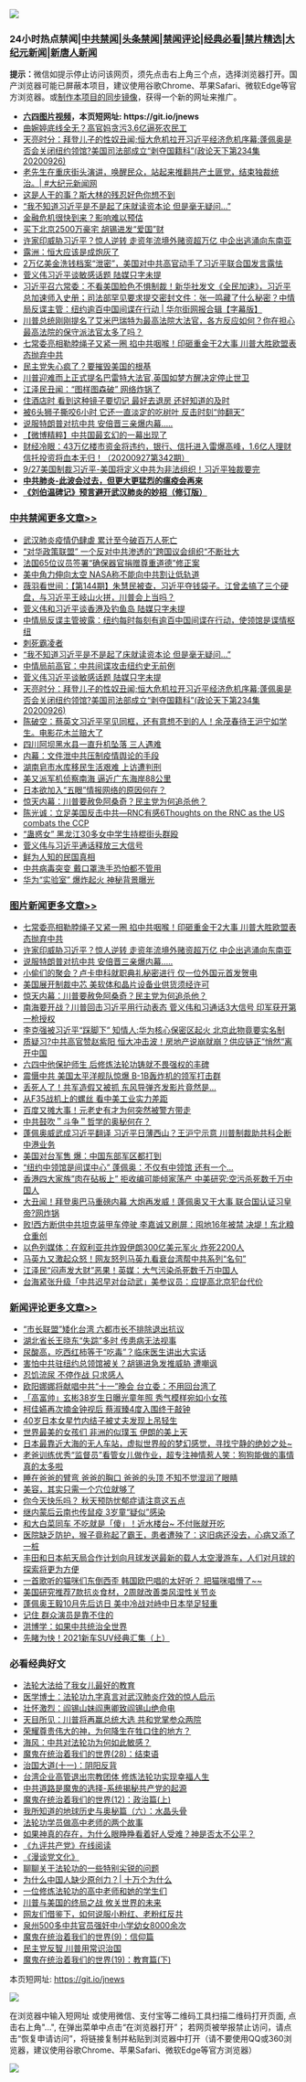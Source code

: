 ![](https://raw.githubusercontent.com/fqnews/bnews/master/64photo/fqnews-qr.jpg)

<div id="tt">
<h3>24小时热点禁闻|<a href="#%E4%B8%AD%E5%85%B1%E7%A6%81%E9%97%BB%E6%9B%B4%E5%A4%9A%E6%96%87%E7%AB%A0">中共禁闻</a>|<a href="#%E5%9B%BE%E7%89%87%E6%96%B0%E9%97%BB%E6%9B%B4%E5%A4%9A%E6%96%87%E7%AB%A0">头条禁闻</a>|<a href="#%E6%96%B0%E9%97%BB%E8%AF%84%E8%AE%BA%E6%9B%B4%E5%A4%9A%E6%96%87%E7%AB%A0">禁闻评论|<a href="#%E5%BF%85%E7%9C%8B%E7%BB%8F%E5%85%B8%E5%A5%BD%E6%96%87">经典必看|<a href="/video.md#%E7%A6%81%E7%89%87%E7%B2%BE%E9%80%89">禁片精选</a>|<a href="https://github.com/fqnews/djy/blob/master/gb/nf1351518.md#1">大纪元新闻</a>|<a href="https://github.com/fqnews/ntdtv/blob/master/gb/prog204.md#1">新唐人新闻</a></h3>
<div><b>提示：</b>微信如提示停止访问该网页，须先点击右上角三个点，选择浏览器打开。国产浏览器可能已屏蔽本项目，建议使用谷歌Chrome、苹果Safari、微软Edge等官方浏览器。或<a href="https://github.com/fqnews/bnews/blob/master/%E5%88%B6%E4%BD%9Cgit%E7%A6%81%E9%97%BB%E9%95%9C%E5%83%8F.md">制作本项目的同步镜像</a>，获得一个新的网址来推广。</div>
<ul>
<li><b><a href="http://d1.bdrive.tk/64.mp4" target="_blank">六四图片视频</a>，本页短网址: https://git.io/jnews</b></li>
<li><a href="/cnnews/20200927/1403899.md">曲婉婷底线全无？高官妈贪污3.6亿逼死农民工</a></li>
<li><a href="/cbnews/20200927/1403809.md">天亮时分：拜登儿子的性奴丑闻;恒大危机拉开习近平经济危机序幕;蓬佩奥是否会关闭纽约领馆?美国司法部成立“剥夺国籍科”(政论天下第234集 20200926)</a></li>
<li><a href="/bannedvideo/20200927/1403818.md">老先生在重庆街头演讲，唤醒民众，站起来推翻共产土匪党，结束独裁统治。| #大纪元新闻网</a></li>
<li><a href="/cnnews/20200927/1404085.md">这是人干的事？斯大林的残忍好色你想不到</a></li>
<li><a href="/cbnews/20200927/1403848.md">“我不知道习近平是不是起了床就读资本论 但是毫无疑问…”</a></li>
<li><a href="/cnnews/20200927/1403897.md">金融危机很快到来？影响难以预估</a></li>
<li><a href="/cnnews/20200927/1403867.md">买下北京2500万豪宅 胡锡进发“爱国”财</a></li>
<li><a href="/topimagenews/20200927/1404147.md">许家印威胁习近平？惊人逆转 走资年流境外赌资超万亿 中企出逃涌向东南亚</a></li>
<li><a href="/baitai/20200927/1403969.md">露洲：恒大应该是成炮灰了</a></li>
<li><a href="/taiwannews/20200927/1403998.md">2万亿美金洗钱档案“泄密”，美国对中共高官动手了习近平联合国发言露怯</a></li>
<li><a href="/cbnews/20200927/1403841.md">菅义伟习近平谈敏感话题 陆媒只字未提</a></li>
<li><a href="/bannedvideo/20200927/1404150.md">习近平召六常委：不看美国脸色不惧制裁！新华社发文《全民加速》，习近平总加速师入史册；司法部罕见要求提交密封文件：张一鸣藏了什么秘密？中情局反谍主管：纽约逾百中国间谍在行动 | 华尔街网报合辑【字幕版】</a></li>
<li><a href="/bannedvideo/20200927/1403811.md">川普总统刚刚提名了艾米巴瑞特为最高法院大法官，各方反应如何？你在担心最高法院的保守派法官太多了吗？</a></li>
<li><a href="/topimagenews/20200927/1404192.md">七常委亮相勒脖绳子又紧一圈 掐中共咽喉！印砸重金干2大事 川普大胜欧盟表态抛弃中共</a></li>
<li><a href="/worldnews/usa/20200927/1403719.md">民主党失心疯了？要摧毁美国的根基</a></li>
<li><a href="/taiwannews/20200927/1404044.md">川普迎难而上正式提名巴雷特大法官,英国如梦方醒决定停止世卫</a></li>
<li><a href="/comments/20200927/1403861.md">江泽民丑闻：“图样图森破” 网络炸锅了</a></li>
<li><a href="/lifebaike/20200927/1404011.md">住酒店时 看到这种镜子要切记 最好去退房 还好知道的及时</a></li>
<li><a href="/funmedia/20200927/1403849.md">被6头狮子撕咬6小时 它还一直淡定的吃树叶 反击时刻“帅翻天”</a></li>
<li><a href="/topimagenews/20200927/1403946.md">说服特朗普对抗中共 安倍晋三亲爆内幕…..</a></li>
<li><a href="/comments/20200927/1403929.md">【微博精粹】中共国最玄幻的一幕出现了</a></li>
<li><a href="/bannedvideo/20200927/1404029.md">财经冷眼：43万亿楼市资金将违约，银行、信托进入雷爆高峰，1.6亿人理财信托投资将血本无归！（20200927第342期）</a></li>
<li><a href="/taiwannews/20200927/1404170.md">9/27美国制裁习近平-美国将定义中共为非法组织！习近平独裁要完</a></li>
<li><b><a href="/comments/20200211/1275071.md" target="_blank">中共肺炎-此波会过去，但更大更猛烈的瘟疫会再来</a></b></li>
<li><b><a href="/comments/20200207/1272816.md" target="_blank">《刘伯温碑记》预言避开武汉肺炎的妙招（修订版）</a></b></li>
</ul>
</div>

<div class="catlist">
<h3><a href="/cbnews/" target="_blank">中共禁闻</a><span><a href="/cbnews/" target="_blank" rel="nofollow">更多文章>></a></span></h3>
<ul>
<li><a href="/cbnews/20200928/1404228.md" target="_blank">武汉肺炎疫情仍肆虐 累计至今破百万人死亡</a></li>
<li><a href="/cbnews/20200927/1404049.md" target="_blank">“对华政策联盟” 一个反对中共渗透的”跨国议会组织“不断壮大</a></li>
<li><a href="/cbnews/20200927/1404048.md" target="_blank">法国65位议员签署“确保器官捐赠尊重道德”修正案</a></li>
<li><a href="/cbnews/20200927/1403988.md" target="_blank">美中角力伸向太空 NASA称不能向中共割让低轨道</a></li>
<li><a href="/cbnews/20200927/1403945.md" target="_blank">薇羽看世间：【第144期】朱慧民被查，习近平夺钱袋子。江曾孟搞了三个硬盘，与习近平王岐山火拼，川普会上当吗？</a></li>
<li><a href="/cbnews/20200927/1403939.md" target="_blank">菅义伟和习近平谈香港及钓鱼岛 陆媒只字未提</a></li>
<li><a href="/cbnews/20200927/1403810.md" target="_blank">中情局反谍主管披露：纽约每时每刻有逾百中国间谍在行动，使领馆是谍情枢纽</a></li>
<li><a href="/cbnews/20200927/1403878.md" target="_blank">刺死霸凌者</a></li>
<li><a href="/cbnews/20200927/1403848.md" target="_blank">“我不知道习近平是不是起了床就读资本论 但是毫无疑问…”</a></li>
<li><a href="/cbnews/20200927/1403847.md" target="_blank">中情局前高官：中共间谍攻击纽约史无前例</a></li>
<li><a href="/cbnews/20200927/1403841.md" target="_blank">菅义伟习近平谈敏感话题 陆媒只字未提</a></li>
<li><a href="/cbnews/20200927/1403809.md" target="_blank">天亮时分：拜登儿子的性奴丑闻;恒大危机拉开习近平经济危机序幕;蓬佩奥是否会关闭纽约领馆?美国司法部成立“剥夺国籍科”(政论天下第234集 20200926)</a></li>
<li><a href="/cbnews/20200927/1403800.md" target="_blank">陈破空：蔡英文习近平罕见同框，还有意想不到的人！余茂春待王沪宁如学生。电影花木兰赔大了</a></li>
<li><a href="/cbnews/20200927/1403770.md" target="_blank">四川阿坝黑水县一直升机坠落 三人遇难</a></li>
<li><a href="/cbnews/20200927/1403769.md" target="_blank">内幕：文件泄中共压制疫情舆论的手段</a></li>
<li><a href="/cbnews/20200927/1403764.md" target="_blank">湖南皂市水库移民生活艰难 上访遭判刑</a></li>
<li><a href="/cbnews/20200927/1403742.md" target="_blank">美又派军机侦察南海 逼近广东海岸88公里</a></li>
<li><a href="/cbnews/20200927/1403739.md" target="_blank">日本欲加入“五眼”情报网络的原因何在？</a></li>
<li><a href="/comments/20200926/1403635.md" target="_blank">惊天内幕：川普要赦免阿桑奇？民主党为何追杀他？</a></li>
<li><a href="/comments/20200926/1403665.md" target="_blank">陈光诚：立足美国反击中共—RNC有感6Thoughts on the RNC as the US combats the CCP</a></li>
<li><a href="/cbnews/20200926/1403613.md" target="_blank">“蛊惑女” 黑龙江30多女中学生持棍街头群殴</a></li>
<li><a href="/cbnews/20200926/1403595.md" target="_blank">菅义伟与习近平通话释放三大信号</a></li>
<li><a href="/comments/20200926/1403589.md" target="_blank">鲜为人知的民国真相</a></li>
<li><a href="/cbnews/20200926/1403554.md" target="_blank">中共病毒突变 戴口罩洗手恐怕都不管用</a></li>
<li><a href="/cbnews/20200926/1403543.md" target="_blank">华为“实验室” 爆炸起火 神秘背景曝光</a></li>

</ul>
</div>
<div class="catlist">
<h3><a href="/topimagenews/" target="_blank">图片新闻</a><span><a href="/topimagenews/" target="_blank" rel="nofollow">更多文章>></a></span></h3>
<ul>
<li><a href="/topimagenews/20200927/1404192.md" target="_blank">七常委亮相勒脖绳子又紧一圈 掐中共咽喉！印砸重金干2大事 川普大胜欧盟表态抛弃中共</a></li>
<li><a href="/topimagenews/20200927/1404147.md" target="_blank">许家印威胁习近平？惊人逆转 走资年流境外赌资超万亿 中企出逃涌向东南亚</a></li>
<li><a href="/topimagenews/20200927/1403946.md" target="_blank">说服特朗普对抗中共 安倍晋三亲爆内幕…..</a></li>
<li><a href="/topimagenews/20200927/1403916.md" target="_blank">小偷们的聚会？卢卡申科就职典礼秘密进行 仅一位外国元首发贺电</a></li>
<li><a href="/topimagenews/20200927/1403741.md" target="_blank">美国展开制裁中芯 美软体和晶片设备业供货须经许可</a></li>
<li><a href="/comments/20200926/1403635.md" target="_blank">惊天内幕：川普要赦免阿桑奇？民主党为何追杀他？</a></li>
<li><a href="/topimagenews/20200926/1403728.md" target="_blank">南海要开战？川普回击习近平用行动表态 菅义伟和习通话3大信号 印军获开第一枪授权</a></li>
<li><a href="/topimagenews/20200926/1403723.md" target="_blank">李克强被习近平“踩脚下” 知情人:华为核心保密区起火 北京此物竟要实名制</a></li>
<li><a href="/topimagenews/20200926/1403625.md" target="_blank">质疑习?中共高官赞赵紫阳 恒大冲击波！房地产说崩就崩？供应链正&#8221;悄然&#8221;离开中国</a></li>
<li><a href="/comments/20200926/1403542.md" target="_blank">六四中他保护师生 后修炼法轮功铸就不畏强权的丰碑</a></li>
<li><a href="/topimagenews/20200926/1403582.md" target="_blank">震慑中共 美国太平洋舰队惊爆 B-1B轰炸机的领军打击群</a></li>
<li><a href="/topimagenews/20200926/1403544.md" target="_blank">丢死人了！共军造假又被抓 东风导弹齐发影片竟然是…</a></li>
<li><a href="/topimagenews/20200926/1403524.md" target="_blank">从F35战机上的螺丝 看中美工业实力差距</a></li>
<li><a href="/topimagenews/20200926/1403512.md" target="_blank">百度又摊大事！元老史有才为何突然被警方带走</a></li>
<li><a href="/comments/20200925/1402744.md" target="_blank">中共鼓吹＂斗争＂哲学的奥秘何在？</a></li>
<li><a href="/topimagenews/20200925/1403113.md" target="_blank">蓬佩奥威武成习近平翻译 习近平日薄西山？王沪宁示意 川普制裁助共科企断中港业务</a></li>
<li><a href="/topimagenews/20200925/1402966.md" target="_blank">美国对台军售 爆：中国东部军区都打到</a></li>
<li><a href="/topimagenews/20200925/1402776.md" target="_blank">“纽约中领馆是间谍中心” 蓬佩奥：不仅有中领馆 还有一个&#8230;</a></li>
<li><a href="/topimagenews/20200925/1402618.md" target="_blank">香港四大家族&#8221;肉在砧板上&#8221; 拒收编可能倾家荡产 中美研究:空污杀死数千万中国人</a></li>
<li><a href="/topimagenews/20200924/1402528.md" target="_blank">大丑闻！拜登奥巴马重磅内幕 大炮再发威！蓬佩奥又干大事 联合国认证习皇帝?网炸锅</a></li>
<li><a href="/topimagenews/20200924/1402458.md" target="_blank">败!西方断供中共坦克装甲车停驶 李嘉诚又刷屏：囤地16年被禁 决堤！东北粮仓重创</a></li>
<li><a href="/topimagenews/20200924/1402349.md" target="_blank">以色列媒体：在叙利亚共炸毁伊朗300亿美元军火 炸死2200人</a></li>
<li><a href="/topimagenews/20200924/1402271.md" target="_blank">马英九又激起众怒！网友怒列马英九看衰台湾帮中共系列“名句”</a></li>
<li><a href="/topimagenews/20200924/1402258.md" target="_blank">江泽民“闷声发大财”恶果！英媒：大气污染杀死数千万中国人</a></li>
<li><a href="/topimagenews/20200924/1402185.md" target="_blank">台海紧张升级「中共迟早对台动武」美参议员：应提高北京犯台代价</a></li>

</ul>
</div>
<div class="catlist">
<h3><a href="/comments/" target="_blank">新闻评论</a><span><a href="/comments/" target="_blank" rel="nofollow">更多文章>></a></span></h3>
<ul>
<li><a href="/comments/20200928/1404230.md" target="_blank">“市长联盟”矮化台湾 六都市长不排除退出抗议</a></li>
<li><a href="/comments/20200927/1404175.md" target="_blank">湖北省长王晓东“失踪”多时 传患病无法视事</a></li>
<li><a href="/comments/20200927/1404167.md" target="_blank">尿酸高，吃西红柿等于“吃毒”？临床医生讲出大实话</a></li>
<li><a href="/comments/20200927/1404148.md" target="_blank">害怕中共驻纽约总领馆被关？胡锡进急发推威胁 遭嘲讽</a></li>
<li><a href="/comments/20200927/1404137.md" target="_blank">忍饥流尿 不停作战 只求感人</a></li>
<li><a href="/comments/20200927/1404056.md" target="_blank">欧阳娜娜将献唱中共“十一”晚会 台立委：不用回台湾了</a></li>
<li><a href="/comments/20200927/1404055.md" target="_blank">「高富帅」玄彬38岁生日曝光童年照 秀气模样宛如小女孩</a></li>
<li><a href="/comments/20200927/1404054.md" target="_blank">柯佳嬿再次摘金钟视后 蔡淑臻4度入围终于敲钟</a></li>
<li><a href="/comments/20200927/1404053.md" target="_blank">40岁日本女星竹内结子被丈夫发现上吊轻生</a></li>
<li><a href="/comments/20200927/1404036.md" target="_blank">世界最美的女孩们 非洲的似璞玉 伊朗的美上天</a></li>
<li><a href="/comments/20200927/1404035.md" target="_blank">日本最靠近大海的无人车站，虚拟世界般的梦幻感觉，寻找宁静的绝妙之处~</a></li>
<li><a href="/comments/20200927/1404034.md" target="_blank">老爸训练优秀“监督员”看管女儿做作业，超专注神情惹人笑：狗狗能做的事情真的太多啦</a></li>
<li><a href="/comments/20200927/1404022.md" target="_blank">睡在爸爸的臂弯 爸爸的胸口 爸爸的头顶 不知不觉湿润了眼睛</a></li>
<li><a href="/comments/20200927/1404021.md" target="_blank">美容，其实只需一个穴位就够了</a></li>
<li><a href="/comments/20200927/1404020.md" target="_blank">你今天快乐吗？ 秋天预防忧郁症请注意这五点</a></li>
<li><a href="/comments/20200927/1404019.md" target="_blank">继内蒙后云南也传鼠疫 3岁童“疑似”感染</a></li>
<li><a href="/comments/20200927/1404018.md" target="_blank">和大白菜同车 不吃就是「傻」！近水楼台~ 不付账就开吃</a></li>
<li><a href="/comments/20200927/1404017.md" target="_blank">医院缺乏防护，猴子竟称起了霸王，患者遭殃了：这旧病还没去，心病又添了一桩</a></li>
<li><a href="/comments/20200927/1404016.md" target="_blank">丰田和日本航天局合作计划向月球发送最新的载人太空漫游车，人们对月球的探索将更为方便</a></li>
<li><a href="/comments/20200927/1404015.md" target="_blank">一首歌听的猫咪们东倒西歪 韩国欧巴唱的太好听？ 把猫咪唱懵了~~</a></li>
<li><a href="/comments/20200927/1403995.md" target="_blank">美国研究推荐7款抗炎食材，2周就改善类风湿性关节炎</a></li>
<li><a href="/comments/20200927/1403978.md" target="_blank">蓬佩奥王毅10月先后访日 美中冷战对峙中日本举足轻重</a></li>
<li><a href="/comments/20200927/1403977.md" target="_blank">记住 群众演员是靠不住的</a></li>
<li><a href="/comments/20200927/1403951.md" target="_blank">洪博学：如果中共统治全世界</a></li>
<li><a href="/comments/20200927/1403938.md" target="_blank">先睹为快！2021新车SUV经典汇集（上）</a></li>

</ul>
</div>

<div class="catlist">
<h3>必看经典好文</h3>
<ul>
<li><a href="/cbnews/20200516/1329218.md" target="_blank">法轮大法给了我女儿最好的教育</a></li>
<li><a href="/comments/20200820/1382989.md" target="_blank">医学博士：法轮功九字真言对武汉肺炎疗效的惊人启示</a></li>
<li><a href="/cbnews/20200727/1366904.md" target="_blank">壮怀激烈：阎锡山妹阎惠卿致阎锡山绝命电</a></li>
<li><a href="/comments/20200816/1381118.md" target="_blank">天目所见：川普将再赢总统大选 共和党掌参众两院</a></li>
<li><a href="/comments/20200618/1346830.md" target="_blank">荣耀尊贵伟大的神，为何降生在牲口住的地方？</a></li>
<li><a href="/comments/20191218/1228234.md" target="_blank">海风：中共对法轮功为何如此敏感？</a></li>
<li><a href="/comments/20181228/1054609.md" target="_blank">魔鬼在统治着我们的世界(28)：结束语</a></li>
<li><a href="/cbnews/20180317/915893.md" target="_blank">治国大道(十一)：阴阳反背</a></li>
<li><a href="/comments/20200528/1335859.md" target="_blank">台湾企业高管退出宗教团体 修炼法轮功实现幸福人生</a></li>
<li><a href="/comments/20181209/1044543.md" target="_blank">中共道路是魔鬼的选择-系统揭秘共产党的起源</a></li>
<li><a href="/topimagenews/20180601/951286.md" target="_blank">魔鬼在统治着我们的世界(12)：政治篇(上)</a></li>
<li><a href="/cbnews/20171115/856086.md" target="_blank">我所知道的地球历史与奥秘篇（六）：水晶头骨</a></li>
<li><a href="/comments/20200629/1352533.md" target="_blank">法轮功学员做高中老师的两个故事</a></li>
<li><a href="/comments/20200623/1346844.md" target="_blank">如果神真的存在，为什么眼睁睁看着好人受难？神是否太不公平？</a></li>
<li><a href="/bookonline/20131116/201057.md" target="_blank">《九评共产党》在线阅读</a></li>
<li><a href="/comments/20200521/783167.md" target="_blank">《漫谈党文化》</a></li>
<li><a href="/comments/20190417/1114875.md" target="_blank">聊聊关于法轮功的一些特别尖锐的问题</a></li>
<li><a href="/ssgc/20200715/1360940.md" target="_blank">为什么中国人缺少原创力？| 十万个为什么</a></li>
<li><a href="/cbnews/20200702/1354550.md" target="_blank">一位修炼法轮功的高中老师和她的学生们</a></li>
<li><a href="/comments/20200908/1392488.md" target="_blank">川普与美国的终局之战 攸关世界的未来</a></li>
<li><a href="/comments/20200712/1359630.md" target="_blank">网友们借鉴下，如何说服小粉红、老粉红反共</a></li>
<li><a href="/comments/20200704/783272.md" target="_blank">泉州500多中共官员强奸中小学幼女8000余次</a></li>
<li><a href="/topimagenews/20180529/949649.md" target="_blank">魔鬼在统治着我们的世界(9)：信仰篇</a></li>
<li><a href="/comments/20200621/1348236.md" target="_blank">民主党反智 川普用常识治国</a></li>
<li><a href="/comments/20180716/972458.md" target="_blank">魔鬼在统治着我们的世界(19)：教育篇(下)</a></li>

</ul>
</div>

本页短网址: https://git.io/jnews

![](https://raw.githubusercontent.com/fqnews/bnews/master/64photo/fqnews-qr.jpg)

在浏览器中输入短网址 或使用微信、支付宝等二维码工具扫描二维码打开页面, 点击右上角"...", 在弹出菜单中点击“在浏览器打开”； 若网页被举报禁止访问，请点击“恢复申请访问”，将链接复制并粘贴到浏览器中打开（请不要使用QQ或360浏览器，建议使用谷歌Chrome、苹果Safari、微软Edge等官方浏览器）

![](https://raw.githubusercontent.com/fqnews/bnews/master/64photo/wx.jpg)